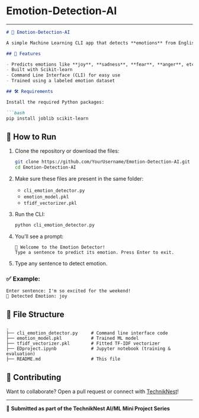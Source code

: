 # Emotion-Detection-AI

---

````markdown
# 🧠 Emotion-Detection-AI

A simple Machine Learning CLI app that detects **emotions** from English text using Natural Language Processing (NLP) techniques.

## 📌 Features

- Predicts emotions like **joy**, **sadness**, **fear**, **anger**, etc.
- Built with Scikit-learn
- Command Line Interface (CLI) for easy use
- Trained using a labeled emotion dataset

## 🛠️ Requirements

Install the required Python packages:

```bash
pip install joblib scikit-learn
````

## 🚀 How to Run

1. Clone the repository or download the files:

   ```bash
   git clone https://github.com/YourUsername/Emotion-Detection-AI.git
   cd Emotion-Detection-AI
   ```

2. Make sure these files are present in the same folder:

   * `cli_emotion_detector.py`
   * `emotion_model.pkl`
   * `tfidf_vectorizer.pkl`

3. Run the CLI:

   ```bash
   python cli_emotion_detector.py
   ```

4. You’ll see a prompt:

   ```
   🧠 Welcome to the Emotion Detector!
   Type a sentence to predict its emotion. Press Enter to exit.
   ```

5. Type any sentence to detect emotion.

### ✅ Example:

```
Enter sentence: I'm so excited for the weekend!
🧠 Detected Emotion: joy
```

## 📁 File Structure

```
.
├── cli_emotion_detector.py     # Command line interface code
├── emotion_model.pkl           # Trained ML model
├── tfidf_vectorizer.pkl        # Fitted TF-IDF vectorizer
├── EDproject.ipynb             # Jupyter notebook (training & evaluation)
├── README.md                   # This file
```

## 👥 Contributing

Want to collaborate? Open a pull request or connect with [TechnikNest](https://techniknest.com)!

---

📌 **Submitted as part of the TechnikNest AI/ML Mini Project Series**
